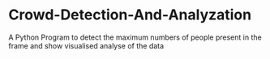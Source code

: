 # Crowd-Detection-And-Analyzation
A Python Program to detect the maximum numbers of people present in the frame and show visualised analyse of the data   
